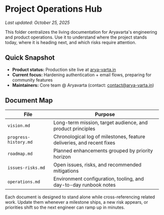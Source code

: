 # Project Operations Hub

_Last updated: October 25, 2025_

This folder centralizes the living documentation for Aryavarta's engineering and product operations. Use it to understand where the project stands today, where it is heading next, and which risks require attention.

## Quick Snapshot

- **Product status:** Production site live at [arya-varta.in](https://arya-varta.in)
- **Current focus:** Hardening authentication + email flows, preparing for community features
- **Maintainers:** Core team @ Aryavarta (contact: contact@arya-varta.in)

## Document Map

| File | Purpose |
| ---- | ------- |
| `vision.md` | Long-term mission, target audience, and product principles |
| `progress-history.md` | Chronological log of milestones, feature deliveries, and recent fixes |
| `roadmap.md` | Planned enhancements grouped by priority horizon |
| `issues-risks.md` | Open issues, risks, and recommended mitigations |
| `operations.md` | Environment configuration, tooling, and day-to-day runbook notes |

Each document is designed to stand alone while cross-referencing related work. Update them whenever a milestone ships, a new risk appears, or priorities shift so the next engineer can ramp up in minutes.
